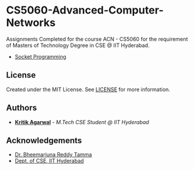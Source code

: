 # CS5060-Advanced-Computer-Networks
Assignments Completed for the course ACN - CS5060 for the requirement of Masters of Technology Degree in CSE @ IIT Hyderabad.

* [Socket Programming](https://github.com/AgarwalKritik/Public/tree/main/M.Tech%20%40%20IIT-Hyderabad/CS5060-Advanced%20Computer%20Networks/Socket%20Programming)

## License

Created under the MIT License. See [LICENSE](https://github.com/AgarwalKritik/public/blob/main/LICENSE) for more information.

## Authors

* **[Kritik Agarwal](https://github.com/AgarwalKritik/)** - *M.Tech CSE Student @ IIT Hyderabad*

## Acknowledgements

* [Dr. Bheemarjuna Reddy Tamma](https://people.iith.ac.in/tbr/)
* [Dept. of CSE, IIT Hyderabad](https://cse.iith.ac.in)

